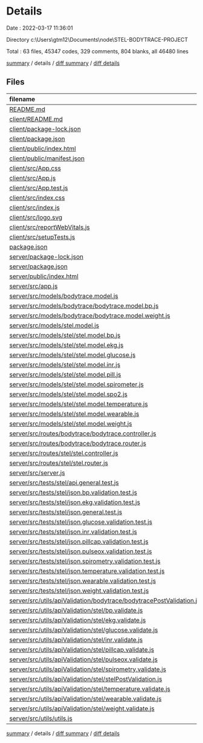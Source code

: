 # Details

Date : 2022-03-17 11:36:01

Directory c:\Users\gtm12\Documents\node\STEL-BODYTRACE-PROJECT

Total : 63 files,  45347 codes, 329 comments, 804 blanks, all 46480 lines

[summary](results.md) / details / [diff summary](diff.md) / [diff details](diff-details.md)

## Files
| filename | language | code | comment | blank | total |
| :--- | :--- | ---: | ---: | ---: | ---: |
| [README.md](/README.md) | Markdown | 0 | 0 | 1 | 1 |
| [client/README.md](/client/README.md) | Markdown | 38 | 0 | 33 | 71 |
| [client/package-lock.json](/client/package-lock.json) | JSON | 27,507 | 0 | 1 | 27,508 |
| [client/package.json](/client/package.json) | JSON | 38 | 0 | 1 | 39 |
| [client/public/index.html](/client/public/index.html) | HTML | 20 | 23 | 1 | 44 |
| [client/public/manifest.json](/client/public/manifest.json) | JSON | 25 | 0 | 1 | 26 |
| [client/src/App.css](/client/src/App.css) | CSS | 33 | 0 | 6 | 39 |
| [client/src/App.js](/client/src/App.js) | JavaScript | 23 | 0 | 3 | 26 |
| [client/src/App.test.js](/client/src/App.test.js) | JavaScript | 7 | 0 | 2 | 9 |
| [client/src/index.css](/client/src/index.css) | CSS | 12 | 0 | 2 | 14 |
| [client/src/index.js](/client/src/index.js) | JavaScript | 12 | 3 | 3 | 18 |
| [client/src/logo.svg](/client/src/logo.svg) | XML | 1 | 0 | 0 | 1 |
| [client/src/reportWebVitals.js](/client/src/reportWebVitals.js) | JavaScript | 12 | 0 | 2 | 14 |
| [client/src/setupTests.js](/client/src/setupTests.js) | JavaScript | 1 | 4 | 1 | 6 |
| [package.json](/package.json) | JSON | 26 | 0 | 1 | 27 |
| [server/package-lock.json](/server/package-lock.json) | JSON | 10,429 | 0 | 1 | 10,430 |
| [server/package.json](/server/package.json) | JSON | 25 | 0 | 1 | 26 |
| [server/public/index.html](/server/public/index.html) | HTML | 1 | 0 | 0 | 1 |
| [server/src/app.js](/server/src/app.js) | JavaScript | 19 | 7 | 6 | 32 |
| [server/src/models/bodytrace.model.js](/server/src/models/bodytrace.model.js) | JavaScript | 29 | 3 | 8 | 40 |
| [server/src/models/bodytrace/bodytrace.model.bp.js](/server/src/models/bodytrace/bodytrace.model.bp.js) | JavaScript | 0 | 0 | 1 | 1 |
| [server/src/models/bodytrace/bodytrace.model.weight.js](/server/src/models/bodytrace/bodytrace.model.weight.js) | JavaScript | 0 | 0 | 1 | 1 |
| [server/src/models/stel.model.js](/server/src/models/stel.model.js) | JavaScript | 61 | 3 | 9 | 73 |
| [server/src/models/stel/stel.model.bp.js](/server/src/models/stel/stel.model.bp.js) | JavaScript | 20 | 0 | 10 | 30 |
| [server/src/models/stel/stel.model.ekg.js](/server/src/models/stel/stel.model.ekg.js) | JavaScript | 20 | 0 | 8 | 28 |
| [server/src/models/stel/stel.model.glucose.js](/server/src/models/stel/stel.model.glucose.js) | JavaScript | 20 | 0 | 7 | 27 |
| [server/src/models/stel/stel.model.inr.js](/server/src/models/stel/stel.model.inr.js) | JavaScript | 20 | 0 | 8 | 28 |
| [server/src/models/stel/stel.model.pill.js](/server/src/models/stel/stel.model.pill.js) | JavaScript | 20 | 0 | 7 | 27 |
| [server/src/models/stel/stel.model.spirometer.js](/server/src/models/stel/stel.model.spirometer.js) | JavaScript | 20 | 0 | 10 | 30 |
| [server/src/models/stel/stel.model.spo2.js](/server/src/models/stel/stel.model.spo2.js) | JavaScript | 20 | 0 | 8 | 28 |
| [server/src/models/stel/stel.model.temperature.js](/server/src/models/stel/stel.model.temperature.js) | JavaScript | 20 | 0 | 7 | 27 |
| [server/src/models/stel/stel.model.wearable.js](/server/src/models/stel/stel.model.wearable.js) | JavaScript | 20 | 0 | 7 | 27 |
| [server/src/models/stel/stel.model.weight.js](/server/src/models/stel/stel.model.weight.js) | JavaScript | 20 | 0 | 7 | 27 |
| [server/src/routes/bodytrace/bodytrace.controller.js](/server/src/routes/bodytrace/bodytrace.controller.js) | JavaScript | 34 | 1 | 9 | 44 |
| [server/src/routes/bodytrace/bodytrace.router.js](/server/src/routes/bodytrace/bodytrace.router.js) | JavaScript | 13 | 0 | 4 | 17 |
| [server/src/routes/stel/stel.controller.js](/server/src/routes/stel/stel.controller.js) | JavaScript | 80 | 1 | 18 | 99 |
| [server/src/routes/stel/stel.router.js](/server/src/routes/stel/stel.router.js) | JavaScript | 29 | 0 | 4 | 33 |
| [server/src/server.js](/server/src/server.js) | JavaScript | 10 | 5 | 7 | 22 |
| [server/src/tests/stel/api.general.test.js](/server/src/tests/stel/api.general.test.js) | JavaScript | 1,069 | 23 | 79 | 1,171 |
| [server/src/tests/stel/json.bp.validation.test.js](/server/src/tests/stel/json.bp.validation.test.js) | JavaScript | 618 | 1 | 46 | 665 |
| [server/src/tests/stel/json.ekg.validation.test.js](/server/src/tests/stel/json.ekg.validation.test.js) | JavaScript | 165 | 1 | 13 | 179 |
| [server/src/tests/stel/json.general.test.js](/server/src/tests/stel/json.general.test.js) | JavaScript | 651 | 1 | 55 | 707 |
| [server/src/tests/stel/json.glucose.validation.test.js](/server/src/tests/stel/json.glucose.validation.test.js) | JavaScript | 190 | 1 | 18 | 209 |
| [server/src/tests/stel/json.inr.validation.test.js](/server/src/tests/stel/json.inr.validation.test.js) | JavaScript | 815 | 0 | 56 | 871 |
| [server/src/tests/stel/json.pillcap.validation.test.js](/server/src/tests/stel/json.pillcap.validation.test.js) | JavaScript | 89 | 1 | 10 | 100 |
| [server/src/tests/stel/json.pulseox.validation.test.js](/server/src/tests/stel/json.pulseox.validation.test.js) | JavaScript | 371 | 1 | 32 | 404 |
| [server/src/tests/stel/json.spirometry.validation.test.js](/server/src/tests/stel/json.spirometry.validation.test.js) | JavaScript | 1,327 | 0 | 77 | 1,404 |
| [server/src/tests/stel/json.temperature.validation.test.js](/server/src/tests/stel/json.temperature.validation.test.js) | JavaScript | 190 | 1 | 18 | 209 |
| [server/src/tests/stel/json.wearable.validation.test.js](/server/src/tests/stel/json.wearable.validation.test.js) | JavaScript | 370 | 1 | 46 | 417 |
| [server/src/tests/stel/json.weight.validation.test.js](/server/src/tests/stel/json.weight.validation.test.js) | JavaScript | 190 | 1 | 18 | 209 |
| [server/src/utils/apiValidation/bodytrace/bodytracePostValidation.js](/server/src/utils/apiValidation/bodytrace/bodytracePostValidation.js) | JavaScript | 0 | 0 | 1 | 1 |
| [server/src/utils/apiValidation/stel/bp.validate.js](/server/src/utils/apiValidation/stel/bp.validate.js) | JavaScript | 45 | 23 | 11 | 79 |
| [server/src/utils/apiValidation/stel/ekg.validate.js](/server/src/utils/apiValidation/stel/ekg.validate.js) | JavaScript | 17 | 20 | 8 | 45 |
| [server/src/utils/apiValidation/stel/glucose.validate.js](/server/src/utils/apiValidation/stel/glucose.validate.js) | JavaScript | 19 | 21 | 8 | 48 |
| [server/src/utils/apiValidation/stel/inr.validate.js](/server/src/utils/apiValidation/stel/inr.validate.js) | JavaScript | 41 | 23 | 10 | 74 |
| [server/src/utils/apiValidation/stel/pillcap.validate.js](/server/src/utils/apiValidation/stel/pillcap.validate.js) | JavaScript | 5 | 6 | 3 | 14 |
| [server/src/utils/apiValidation/stel/pulseox.validate.js](/server/src/utils/apiValidation/stel/pulseox.validate.js) | JavaScript | 41 | 17 | 10 | 68 |
| [server/src/utils/apiValidation/stel/spirometry.validate.js](/server/src/utils/apiValidation/stel/spirometry.validate.js) | JavaScript | 76 | 28 | 14 | 118 |
| [server/src/utils/apiValidation/stel/stelPostValidation.js](/server/src/utils/apiValidation/stel/stelPostValidation.js) | JavaScript | 112 | 63 | 24 | 199 |
| [server/src/utils/apiValidation/stel/temperature.validate.js](/server/src/utils/apiValidation/stel/temperature.validate.js) | JavaScript | 19 | 14 | 5 | 38 |
| [server/src/utils/apiValidation/stel/wearable.validate.js](/server/src/utils/apiValidation/stel/wearable.validate.js) | JavaScript | 35 | 16 | 8 | 59 |
| [server/src/utils/apiValidation/stel/weight.validate.js](/server/src/utils/apiValidation/stel/weight.validate.js) | JavaScript | 19 | 11 | 6 | 36 |
| [server/src/utils/utils.js](/server/src/utils/utils.js) | JavaScript | 188 | 5 | 22 | 215 |

[summary](results.md) / details / [diff summary](diff.md) / [diff details](diff-details.md)